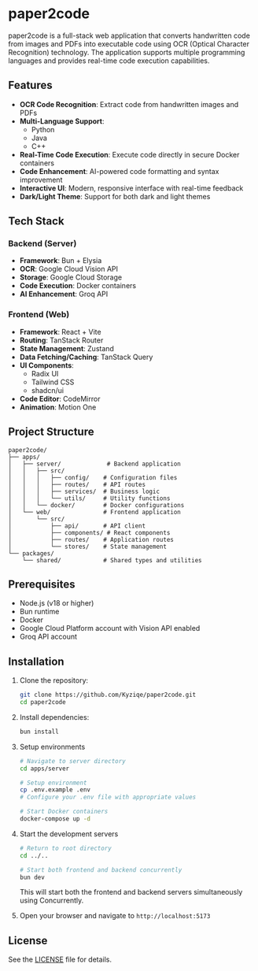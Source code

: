 # paper2code

paper2code is a full-stack web application that converts handwritten code from images and PDFs into executable code using OCR (Optical Character Recognition) technology. The application supports multiple programming languages and provides real-time code execution capabilities.

## Features

- **OCR Code Recognition**: Extract code from handwritten images and PDFs
- **Multi-Language Support**:
  - Python
  - Java
  - C++
- **Real-Time Code Execution**: Execute code directly in secure Docker containers
- **Code Enhancement**: AI-powered code formatting and syntax improvement
- **Interactive UI**: Modern, responsive interface with real-time feedback
- **Dark/Light Theme**: Support for both dark and light themes

## Tech Stack

### Backend (Server)

- **Framework**: Bun + Elysia
- **OCR**: Google Cloud Vision API
- **Storage**: Google Cloud Storage
- **Code Execution**: Docker containers
- **AI Enhancement**: Groq API

### Frontend (Web)

- **Framework**: React + Vite
- **Routing**: TanStack Router
- **State Management**: Zustand
- **Data Fetching/Caching**: TanStack Query
- **UI Components**:
  - Radix UI
  - Tailwind CSS
  - shadcn/ui
- **Code Editor**: CodeMirror
- **Animation**: Motion One

## Project Structure

```
paper2code/
├── apps/
│   ├── server/             # Backend application
│   │   ├── src/
│   │   │   ├── config/    # Configuration files
│   │   │   ├── routes/    # API routes
│   │   │   ├── services/  # Business logic
│   │   │   └── utils/     # Utility functions
│   │   └── docker/        # Docker configurations
│   └── web/               # Frontend application
│       └── src/
│           ├── api/       # API client
│           ├── components/ # React components
│           ├── routes/    # Application routes
│           └── stores/    # State management
└── packages/
    └── shared/            # Shared types and utilities
```

## Prerequisites

- Node.js (v18 or higher)
- Bun runtime
- Docker
- Google Cloud Platform account with Vision API enabled
- Groq API account

## Installation

1. Clone the repository:

    ```bash
    git clone https://github.com/Kyziqe/paper2code.git
    cd paper2code
    ```

2. Install dependencies:

    ```bash
    bun install
    ```

3. Setup environments

    ```bash
    # Navigate to server directory
    cd apps/server

    # Setup environment
    cp .env.example .env
    # Configure your .env file with appropriate values

    # Start Docker containers
    docker-compose up -d
    ```

4. Start the development servers

    ```bash
    # Return to root directory
    cd ../..

    # Start both frontend and backend concurrently
    bun dev
    ```
    This will start both the frontend and backend servers simultaneously using Concurrently.

6. Open your browser and navigate to `http://localhost:5173`

## License

See the [LICENSE](LICENSE) file for details.
